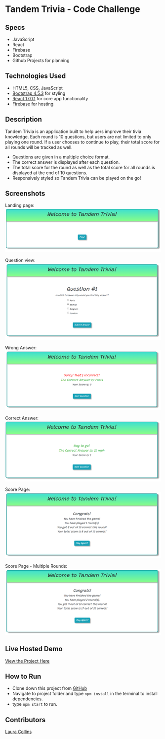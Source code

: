 # Tandem Trivia - Code Challenge

## Specs
* JavaScript
* React
* Firebase
* Bootstrap
* Github Projects for planning

## Technologies Used
* HTML5, CSS, JavaScript
* [Bootstrap 4.5.3](https://getbootstrap.com/) for styling
* [React 17.0.1](https://reactjs.org/) for core app functionality
* [Firebase](https://firebase.google.com/) for hosting

## Description
Tandem Trivia is an application built to help uers improve their tivia knowledge. Each round is 10 questions, but users are not limited to only playing one round. If a user chooses to continue to play, their total score for all rounds will be tracked as well.

* Questions are given in a multiple choice format.
* The correct answer is displayed after each question.
* The total score for the round as well as the total score for all rounds is displayed at the end of 10 questions.
* Responsively styled so Tandem Trivia can be played on the go!

## Screenshots
Landing page:
![Main View](https://github.com/LaCollins/tandemtrivia/raw/master/screenshots/landingPage.PNG)

Question view:
![Question view](https://github.com/LaCollins/tandemtrivia/raw/master/screenshots/questionView.PNG)

Wrong Answer:
![Wrong Answer](https://github.com/LaCollins/tandemtrivia/raw/master/screenshots/wrongAnswer.PNG)

Correct Answer:
![Correct Answer](https://github.com/LaCollins/tandemtrivia/raw/master/screenshots/correctAnswer.PNG)

Score Page:
![Score Page](https://github.com/LaCollins/tandemtrivia/raw/master/screenshots/scorePage.PNG)

Score Page - Multiple Rounds:
![Score Page - Multiple Rounds](https://github.com/LaCollins/tandemtrivia/raw/master/screenshots/round2.PNG)

## Live Hosted Demo
[View the Project Here](https://tandem-trivia.web.app/)

## How to Run
* Clone down this project from [GitHub](https://github.com/LaCollins/tandemtrivia)
* Navigate to project folder and type `npm install` in the terminal to install dependencies.
* type `npm start` to run.

## Contributors
[Laura Collins](https://lauracollins.dev)
